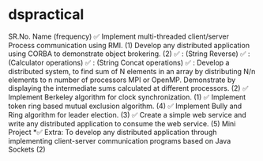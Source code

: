 # dspractical

SR.No. Name (frequency)
✅ Implement multi-threaded client/server Process communication using RMI. (1)
Develop any distributed application using CORBA to demonstrate object brokering. (2)
✅ : (String Reverse)
✅ : (Calculator operations)
✅ : (String Concat operations)
✅ : Develop a distributed system, to find sum of N elements in an array by distributing N/n elements to n number of processors MPI or OpenMP. Demonstrate by displaying the intermediate sums calculated at different processors. (2)
✅ Implement Berkeley algorithm for clock synchronization. (1)
✅ Implement token ring based mutual exclusion algorithm. (4)
✅ Implement Bully and Ring algorithm for leader election. (3)
✅ Create a simple web service and write any distributed application to consume the web service. (5)
Mini Project
*✅ Extra: To develop any distributed application through implementing client-server communication programs based on Java Sockets (2)
